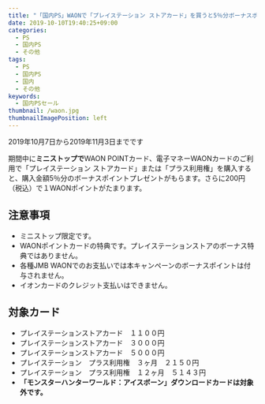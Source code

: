```yaml
---
title: "「国内PS」WAONで「プレイステーション ストアカード」を買うと5％分ボーナスポイントプレゼント"
date: 2019-10-10T19:40:25+09:00
categories:
  - PS
  - 国内PS
  - その他
tags:
  - PS
  - 国内PS
  - 国内
  - その他
keywords:
  - 国内PSセール
thumbnail: /waon.jpg
thumbnailImagePosition: left
---
```


2019年10月7日から2019年11月3日までです

<!--more-->


期間中に**ミニストップで**WAON POINTカード、電子マネーWAONカードのご利用で「プレイステーション ストアカード」または「プラス利用権」を購入すると、購入金額5％分のボーナスポイントプレゼントがもらます。さらに200円（税込）で１WAONポイントがたまります。

## 注意事項

- ミニストップ限定です。
- WAONポイントカードの特典です。プレイステーションストアのボーナス特典ではありません。
- 各種JMB WAONでのお支払いでは本キャンペーンのボーナスポイントは付与されません。
- イオンカードのクレジット支払いはできません。

## 対象カード

- プレイステーションストアカード　１１００円
- プレイステーションストアカード　３０００円
- プレイステーションストアカード　５０００円
- プレイステーション　プラス利用権　３ヶ月　２１５０円
- プレイステーション　プラス利用権　１２ヶ月　５１４３円
- **「モンスターハンターワールド：アイスボーン」ダウンロードカードは対象外です。**
